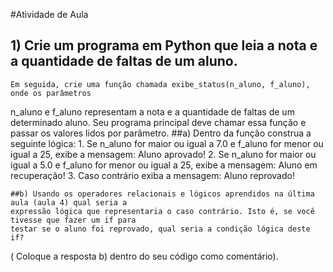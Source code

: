 #Atividade de Aula

## 1) Crie um programa em Python que leia a nota e a quantidade de faltas de um aluno.
    Em seguida, crie uma função chamada exibe_status(n_aluno, f_aluno), onde os parâmetros
n_aluno e f_aluno representam a nota e a quantidade de faltas de um determinado aluno. Seu
programa principal deve chamar essa função e passar os valores lidos por parâmetro.
    ##a) Dentro da função construa a seguinte lógica:
        1. Se n_aluno for maior ou igual a 7.0 e f_aluno for menor ou igual a 25, exibe a mensagem:
        Aluno aprovado!
        2. Se n_aluno for maior ou igual a 5.0 e f_aluno for menor ou igual a 25, exibe a mensagem:
        Aluno em recuperação!
        3. Caso contrário exiba a mensagem: Aluno reprovado!
    
    ##b) Usando os operadores relacionais e lógicos aprendidos na última aula (aula 4) qual seria a
    expressão lógica que representaria o caso contrário. Isto é, se você tivesse que fazer um if para
    testar se o aluno foi reprovado, qual seria a condição lógica deste if?
(   Coloque a resposta b) dentro do seu código como comentário).